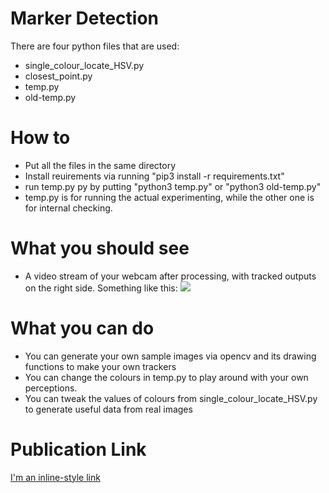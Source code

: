 # Marker Detection

There are four python files that are used:

  - single_colour_locate_HSV.py
  - closest_point.py
  - temp.py
  - old-temp.py

# How to

  - Put all the files in the same directory
  - Install reuirements via running "pip3 install -r requirements.txt"
  - run temp.py py by putting "python3 temp.py" or "python3 old-temp.py"
  - temp.py is for running the actual experimenting, while the other one is for internal checking.

# What you should see

 - A video stream of your webcam after processing, with tracked outputs on the right side. Something like this:
![](output_gif.gif)

# What you can do

  - You can generate your own sample images via opencv and its drawing functions to make your own trackers
  - You can change the colours in temp.py to play around with your own perceptions.
  - You can tweak the values of colours from single_colour_locate_HSV.py to generate useful data from real images

# Publication Link
[I'm an inline-style link](https://www.google.com)
